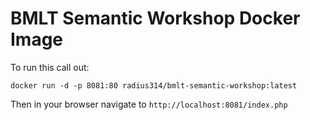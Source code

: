 # BMLT Semantic Workshop Docker Image

To run this call out:

```shell
docker run -d -p 8081:80 radius314/bmlt-semantic-workshop:latest
```

Then in your browser navigate to `http://localhost:8081/index.php`
